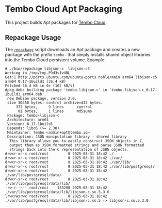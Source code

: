 # Tembo Cloud Apt Packaging

This project builds Apt packages for [Tembo Cloud].

  [Tembo Cloud]: https://cloud.tembo.io

## Repackage Usage

The [`repackage`](bin/repackage) script downloads an Apt package and creates a
new package with the prefix `tembo-` that simply installs shared object
libraries into the Tembo Cloud persistent volume. Example:

```console
# ./bin/repackage libjson-c  libjson-c5
Working in /tmp/tmp.P9d3vIvUBL
Get:1 http://ports.ubuntu.com/ubuntu-ports noble/main arm64 libjson-c5 arm64 0.17-1build1 [36.4 kB]
Fetched 36.4 kB in 0s (102 kB/s)
dpkg-deb: building package 'tembo-libjson-c' in 'tembo-libjson-c_0.17-1build1_arm64.deb'.
 new Debian package, version 2.0.
 size 30450 bytes: control archive=432 bytes.
     372 bytes,     9 lines      control
      81 bytes,     1 lines      md5sums
 Package: tembo-libjson-c
 Architecture: arm64
 Version: 0.17-1build1
 Depends: libc6 (>= 2.38)
 Maintainer: Tembo <admin+apt@tembo.io>
 Description: JSON manipulation library - shared library
  This library allows you to easily construct JSON objects in C,
  output them as JSON formatted strings and parse JSON formatted
  strings back into the C representation of JSON objects.
drwxr-xr-x root/root         0 2025-03-31 18:42 ./
drwxr-xr-x root/root         0 2025-03-31 18:42 ./var/
drwxr-xr-x root/root         0 2025-03-31 18:42 ./var/lib/
drwxr-xr-x root/root         0 2025-03-31 18:42 ./var/lib/postgresql/
drwxr-xr-x root/root         0 2025-03-31 18:42 ./var/lib/postgresql/data/
drwxr-xr-x root/root         0 2025-03-31 18:42 ./var/lib/postgresql/data/lib/
-rw-r--r-- root/root    133288 2025-03-31 18:42 ./var/lib/postgresql/data/lib/libjson-c.so.5.3.0
lrwxrwxrwx root/root         0 2025-03-31 18:42 ./var/lib/postgresql/data/lib/libjson-c.so.5 -> libjson-c.so.5.3.0
```
